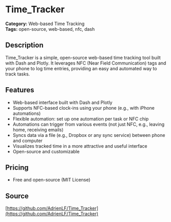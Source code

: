 # Time_Tracker

**Category:** Web-based Time Tracking  
**Tags:** open-source, web-based, nfc, dash

## Description
Time_Tracker is a simple, open-source web-based time tracking tool built with Dash and Plotly. It leverages NFC (Near Field Communication) tags and your phone to log time entries, providing an easy and automated way to track tasks.

## Features
- Web-based interface built with Dash and Plotly
- Supports NFC-based clock-ins using your phone (e.g., with iPhone automations)
- Flexible automation: set up one automation per task or NFC chip
- Automations can trigger from various events (not just NFC, e.g., leaving home, receiving emails)
- Syncs data via a file (e.g., Dropbox or any sync service) between phone and computer
- Visualizes tracked time in a more attractive and useful interface
- Open-source and customizable

## Pricing
- Free and open-source (MIT License)

## Source
[https://github.com/AdrienLF/Time_Tracker](https://github.com/AdrienLF/Time_Tracker)